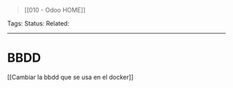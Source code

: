 > [[010 - Odoo HOME]]

Tags: 
Status: 
Related: 

___

# BBDD

[[Cambiar la bbdd que se usa en el docker]]